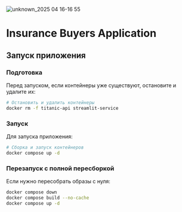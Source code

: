![unknown_2025 04 16-16 55](https://github.com/user-attachments/assets/9e634bcd-2120-4517-8cc8-1fb90eb2ee8e)
# Insurance Buyers Application


## Запуск приложения

### Подготовка

Перед запуском, если контейнеры уже существуют, остановите и удалите их:

```bash
# Остановить и удалить контейнеры
docker rm -f titanic-api streamlit-service
```

### Запуск

Для запуска приложения:

```bash
# Сборка и запуск контейнеров
docker compose up -d
```

### Перезапуск с полной пересборкой

Если нужно пересобрать образы с нуля:

```bash
docker compose down
docker compose build --no-cache
docker compose up -d
```
